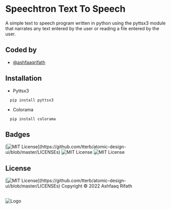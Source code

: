 # Speechtron Text To Speech
A simple text to speech program written in python using the pyttsx3 module that narrates any text entered by the user or reading a file entered by the user.


## Coded by

- [@ashfaaqrifath](https://ashfaaq.epizy.com/)


## Installation

* Pyttsx3
```
  pip install pyttsx3
```

* Colorama
```
  pip install colorama
```
## Badges

[![MIT License](https://img.shields.io/apm/l/atomic-design-ui.svg?)](https://github.com/tterb/atomic-design-ui/blob/master/LICENSEs)
![MIT License](https://img.shields.io/github/followers/ashfaaqrifath?style=social)
![MIT License](https://img.shields.io/github/stars/ashfaaqrifath/Password-Manager?style=social)

## License

[![MIT License](https://img.shields.io/apm/l/atomic-design-ui.svg?)](https://github.com/tterb/atomic-design-ui/blob/master/LICENSEs)  Copyright © 2022 Ashfaaq Rifath
##
![Logo](https://ashfaaqrifath.github.io/site_logo.png)
